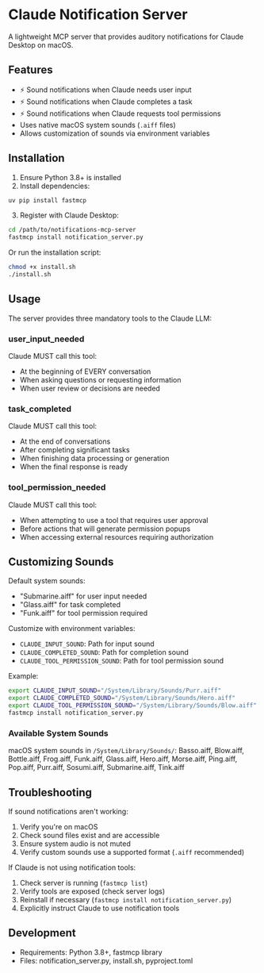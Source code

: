 # Claude Notification Server

A lightweight MCP server that provides auditory notifications for Claude Desktop on macOS.

## Features

- ⚡ Sound notifications when Claude needs user input
- ⚡ Sound notifications when Claude completes a task
- ⚡ Sound notifications when Claude requests tool permissions
- Uses native macOS system sounds (`.aiff` files)
- Allows customization of sounds via environment variables

## Installation

1. Ensure Python 3.8+ is installed
2. Install dependencies:

```bash
uv pip install fastmcp
```

3. Register with Claude Desktop:

```bash
cd /path/to/notifications-mcp-server
fastmcp install notification_server.py
```

Or run the installation script:

```bash
chmod +x install.sh
./install.sh
```

## Usage

The server provides three mandatory tools to the Claude LLM:

### user_input_needed
Claude MUST call this tool:
- At the beginning of EVERY conversation
- When asking questions or requesting information
- When user review or decisions are needed

### task_completed
Claude MUST call this tool:
- At the end of conversations
- After completing significant tasks
- When finishing data processing or generation
- When the final response is ready

### tool_permission_needed
Claude MUST call this tool:
- When attempting to use a tool that requires user approval
- Before actions that will generate permission popups
- When accessing external resources requiring authorization

## Customizing Sounds

Default system sounds:
- "Submarine.aiff" for user input needed
- "Glass.aiff" for task completed
- "Funk.aiff" for tool permission required

Customize with environment variables:
- `CLAUDE_INPUT_SOUND`: Path for input sound
- `CLAUDE_COMPLETED_SOUND`: Path for completion sound
- `CLAUDE_TOOL_PERMISSION_SOUND`: Path for tool permission sound

Example:
```bash
export CLAUDE_INPUT_SOUND="/System/Library/Sounds/Purr.aiff"
export CLAUDE_COMPLETED_SOUND="/System/Library/Sounds/Hero.aiff"
export CLAUDE_TOOL_PERMISSION_SOUND="/System/Library/Sounds/Blow.aiff"
fastmcp install notification_server.py
```

### Available System Sounds

macOS system sounds in `/System/Library/Sounds/`:
Basso.aiff, Blow.aiff, Bottle.aiff, Frog.aiff, Funk.aiff, Glass.aiff, 
Hero.aiff, Morse.aiff, Ping.aiff, Pop.aiff, Purr.aiff, Sosumi.aiff, 
Submarine.aiff, Tink.aiff

## Troubleshooting

If sound notifications aren't working:
1. Verify you're on macOS
2. Check sound files exist and are accessible
3. Ensure system audio is not muted
4. Verify custom sounds use a supported format (`.aiff` recommended)

If Claude is not using notification tools:
1. Check server is running (`fastmcp list`)
2. Verify tools are exposed (check server logs)
3. Reinstall if necessary (`fastmcp install notification_server.py`)
4. Explicitly instruct Claude to use notification tools

## Development

- Requirements: Python 3.8+, fastmcp library
- Files: notification_server.py, install.sh, pyproject.toml
